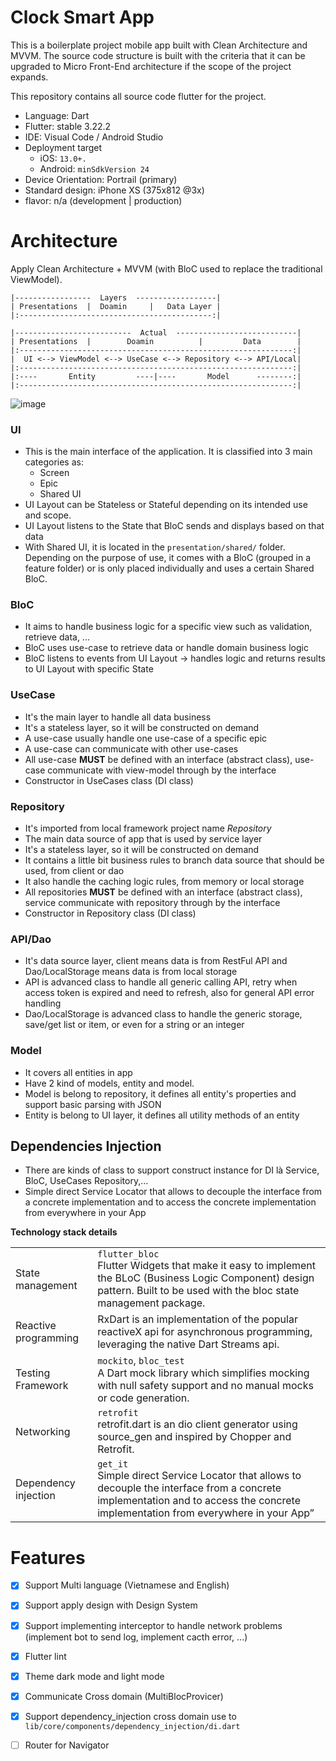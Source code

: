 
# Clock Smart App

This is a boilerplate project mobile app built with Clean Architecture and MVVM.
The source code structure is built with the criteria that it can be upgraded to Micro Front-End architecture if the scope of the project expands.

This repository contains all source code flutter for the project.

-  Language: Dart
-  Flutter: stable 3.22.2
- IDE:  Visual Code / Android Studio
- Deployment target
    -  iOS: `13.0+.`
    - Android: `minSdkVersion 24`
- Device Orientation: Portrail (primary)
- Standard design: iPhone XS (375x812 @3x)
- flavor: n/a (development | production)

# Architecture

Apply Clean Architecture + MVVM (with BloC used to replace the traditional ViewModel).

```
|-----------------  Layers  ------------------|
| Presentations  |  Doamin     |   Data Layer |
|:-------------------------------------------:|

|--------------------------  Actual  ---------------------------|
| Presentations  |        Doamin          |         Data        |
|:-------------------------------------------------------------:|
|  UI <--> ViewModel <--> UseCase <--> Repository <--> API/Local|
|:-------------------------------------------------------------:|
|:----       Entity         ----|----       Model      --------:|
|:-------------------------------------------------------------:|
```
![image](https://user-images.githubusercontent.com/13028582/186032061-21c60ce0-da97-45e0-9e2e-15f9f6fc89d2.png)


### UI
- This is the main interface of the application. It is classified into 3 main categories as:
    - Screen
    - Epic
    - Shared UI
- UI Layout can be Stateless or Stateful depending on its intended use and scope.
- UI Layout listens to the State that BloC sends and displays based on that data
- With Shared UI, it is located in the `presentation/shared/` folder. Depending on the purpose of use, it comes with a BloC (grouped in a feature folder) or is only placed individually and uses a certain Shared BloC.

### BloC
- It aims to handle business logic for a specific view such as validation, retrieve data, ...
- BloC uses use-case to retrieve data or handle domain business logic
- BloC listens to events from UI Layout -> handles logic and returns results to UI Layout with specific State

### UseCase
- It's the main layer to handle all data business
- It's a stateless layer, so it will be constructed on demand
- A use-case usually handle one use-case of a specific epic
- A use-case can communicate with other use-cases
- All use-case **MUST** be defined with an interface (abstract class), use-case communicate with view-model through by the interface
- Constructor in UseCases class (DI class)

### Repository
- It's imported from local framework project name *Repository*
- The main data source of app that is used by service layer
- It's a stateless layer, so it will be constructed on demand
- It contains a little bit business rules to branch data source that should be used, from client or dao
- It also handle the caching logic rules, from memory or local storage
- All repositories **MUST** be defined with an interface (abstract class), service communicate with repository through by the interface
- Constructor in Repository class (DI class)

### API/Dao
- It's data source layer, client means data is from RestFul API and Dao/LocalStorage means data is from local storage
- API is advanced class to handle all generic calling API, retry when access token is expired and need to refresh, also for general API error handling
- Dao/LocalStorage is advanced class to handle the generic storage, save/get list or item, or even for a string or an integer

### Model
- It covers all entities in app
- Have 2 kind of models, entity and model.
- Model is belong to repository, it defines all entity's properties and support basic parsing with JSON
- Entity is belong to UI layer, it defines all utility methods of an entity

## Dependencies Injection
- There are kinds of class to support construct instance for DI là Service, BloC, UseCases Repository,...
- Simple direct Service Locator that allows to decouple the interface from a concrete implementation and to access the concrete implementation from everywhere in your App


**Technology stack details**

|                      |                                                                                                                                                                                  |
| -------------------- | ----------------------------------------------------------------------------------------------------------------------------------------------------------------------------------- |
| State management     | `flutter_bloc`<br>Flutter Widgets that make it easy to implement the BLoC (Business Logic Component) design pattern. Built to be used with the bloc state management package.         |
| Reactive programming | RxDart is an implementation of the popular reactiveX api for asynchronous programming, leveraging the native Dart Streams api.                                                      |
| Testing Framework    | `mockito`, `bloc_test`<br>A Dart mock library which simplifies mocking with null safety support and no manual mocks or code generation.                                 |
| Networking           | `retrofit`<br>retrofit.dart is an dio client generator using source_gen and inspired by Chopper and Retrofit.                                                                         |
| Dependency injection | `get_it`<br>Simple direct Service Locator that allows to decouple the interface from a concrete implementation and to access the concrete implementation from everywhere in your App” |                  



# Features
- [x] Support Multi language (Vietnamese and English)
- [x] Support apply design with Design System
- [x] Support implementing interceptor to handle network problems (implement bot to send log, implement cacth error, ...)
- [x] Flutter lint
- [x] Theme dark mode and light mode
- [x] Communicate Cross domain (MultiBlocProvicer)
- [x] Support dependency_injection cross domain use to `lib/core/components/dependency_injection/di.dart`
- [ ] Router for Navigator
  
